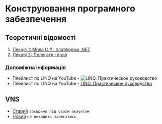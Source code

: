 # Конструювання програмного забезпечення

## Теоретичні відомості
1. [Лекція 1: Мова C # і платформа .NET](info/lab-1.md)
2. [Лекція 2: Делегати і події](info/lab-2.md)

### Допоміжна інформація
 - Плейлист по LINQ на YouTube - ![LINQ. Практическое руководство](https://www.youtube.com/playlist?list=PL-ss7IpVOiB6Z3Pn8Paapr5qwT2lqS14D)
 - Плейлист по LINQ на YouTube - <a target="_blank" href="https://www.youtube.com/playlist?list=PL-ss7IpVOiB6Z3Pn8Paapr5qwT2lqS14D">LINQ. Практическое руководство</a>

## VNS
 - [Старий](http://vns.lp.edu.ua/course/view.php?id=8650) `заходимо під своїм акаунтом`
 - [Новий](http://vns.lpnu.ua/enrol/index.php?id=6501) `не виходить зарегатись`
